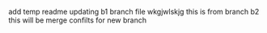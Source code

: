 add temp readme
updating b1 branch file
wkgjwlskjg
this is from branch b2
this will be merge confilts
for new branch
